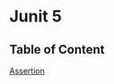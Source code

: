 # Junit 5

## Table of Content


[Assertion](https://github.com/Rajeev-singh-git/Spring-Boot-Testing-JUnit-5-Mockito-and-TestContainers/blob/main/src/main/java/ReadMe/Assertion_README.md#4-assertnotnull-method)
